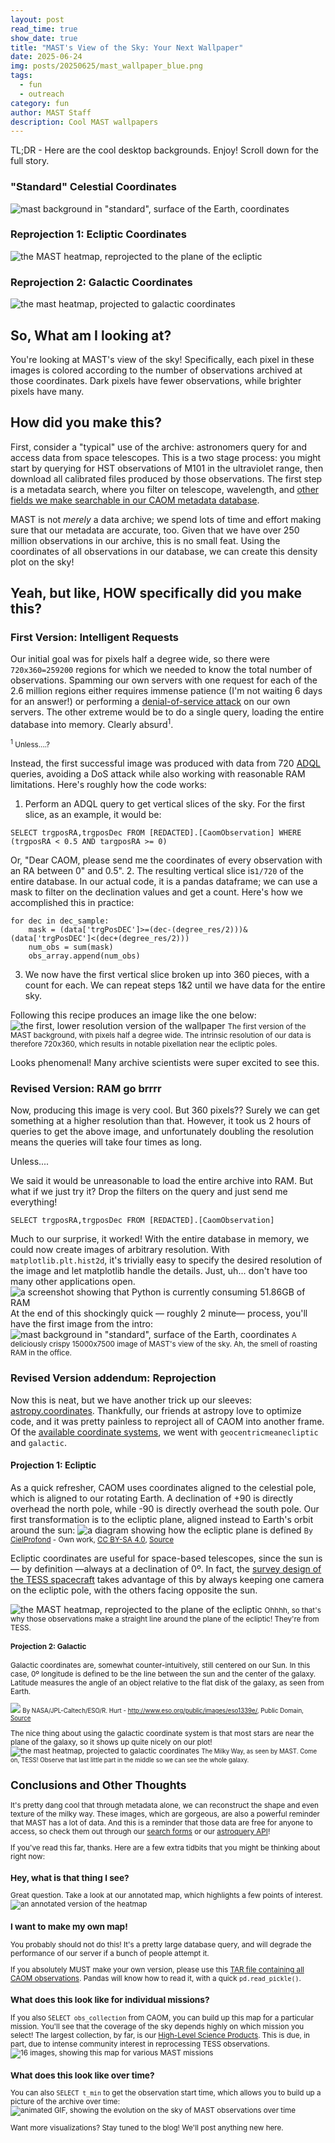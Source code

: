 ```yaml
---
layout: post
read_time: true
show_date: true
title: "MAST's View of the Sky: Your Next Wallpaper"
date: 2025-06-24
img: posts/20250625/mast_wallpaper_blue.png
tags:
  - fun
  - outreach
category: fun
author: MAST Staff
description: Cool MAST wallpapers
---
```


TL;DR - Here are the cool desktop backgrounds. Enjoy! Scroll down for the full story.
### "Standard" Celestial Coordinates
![mast background in "standard", surface of the Earth, coordinates](assets/img/posts/20250625/mast_wallpaper_blue.png)

### Reprojection 1: Ecliptic Coordinates
![the MAST heatmap, reprojected to the plane of the ecliptic](assets/img/posts/20250625/mast_wallpaper_ecl_blue.png)
### Reprojection 2: Galactic Coordinates
![the mast heatmap, projected to galactic coordinates](assets/img/posts/20250625/mast_wallpaper_gal_blue.png)

## So, What am I looking at?
You're looking at MAST's view of the sky! Specifically, each pixel in these images is colored according to the number of observations archived at those coordinates. Dark pixels have fewer observations, while brighter pixels have many.

## How did you make this?
First, consider a "typical" use of the archive: astronomers query for and access data from space telescopes. This is a two stage process: you might start by querying for HST observations of M101 in the ultraviolet range, then download all calibrated files produced by those observations. The first step is a metadata search, where you filter on telescope, wavelength, and [other fields we make searchable in our CAOM metadata database](https://mast.stsci.edu/api/v0/_c_a_o_mfields.html).

MAST is not *merely* a data archive; we spend lots of time and effort making sure that our metadata are accurate, too. Given that we have over 250 million observations in our archive, this is no small feat. Using the coordinates of all observations in our database, we can create this density plot on the sky!
## Yeah, but like, HOW specifically did you make this?

### First Version: Intelligent Requests
Our initial goal was for pixels half a degree wide, so there were `720x360=259200` regions for which we needed to know the total number of observations. Spamming our own servers with one request for each of the 2.6 million regions either requires immense patience (I'm not waiting 6 days for an answer!) or performing a [denial-of-service attack](https://en.wikipedia.org/wiki/Denial-of-service_attack) on our own servers. The other extreme would be to do a single query, loading the entire database into memory. Clearly absurd<sup>1</sup>.

<small><sup>1</sup> Unless....?</small>

Instead, the first successful image was produced with data from 720 [ADQL](https://en.wikipedia.org/wiki/Astronomical_Data_Query_Language) queries, avoiding a DoS attack while also working with reasonable RAM limitations. Here's roughly how the code works:
1. Perform an ADQL query to get vertical slices of the sky. For the first slice, as an example, it would be: 
```
SELECT trgposRA,trgposDec FROM [REDACTED].[CaomObservation] WHERE (trgposRA < 0.5 AND targposRA >= 0)
``` 
Or, "Dear CAOM, please send me the coordinates of every observation with an RA between 0" and 0.5".
2. The resulting vertical slice is`1/720` of the entire database. In our actual code, it is a pandas dataframe; we can use a mask to filter on the declination values and get a count. Here's how we accomplished this in practice:
```
for dec in dec_sample: 
	mask = (data['trgPosDEC']>=(dec-(degree_res/2)))&(data['trgPosDEC']<(dec+(degree_res/2))) 
	num_obs = sum(mask) 
	obs_array.append(num_obs)
```

3. We now have the first vertical slice broken up into 360 pieces, with a count for each. We can repeat steps 1&2 until we have data for the entire sky.

Following this recipe produces an image like the one below:
![the first, lower resolution version of the wallpaper](assets/img/posts/20250625/mast_wallpaper_blue_og.png)
<small>The first version of the MAST background, with pixels half a degree wide. The intrinsic resolution of our data is therefore 720x360, which results in notable pixellation near the ecliptic poles. </small>

Looks phenomenal! Many archive scientists were super excited to see this.
### Revised Version: RAM go brrrr
Now, producing this image is very cool. But 360 pixels?? Surely we can get something at a higher resolution than that. However, it took us 2 hours of queries to get the above image, and unfortunately doubling the resolution means the queries will take four times as long.

Unless....

We said it would be unreasonable to load the entire archive into RAM. But what if we just try it? Drop the filters on the query and just send me everything!
```
SELECT trgposRA,trgposDec FROM [REDACTED].[CaomObservation]
```

Much to our surprise, it worked! With the entire database in memory, we could now create images of arbitrary resolution. With `matplotlib.plt.hist2d`, it's trivially easy to specify the desired resolution of the image and let matplotlib handle the details. Just, uh... don't have too many other applications open.
![a screenshot showing that Python is currently consuming 51.86GB of RAM](assets/img/posts/20250625/brrrrr.png)
At the end of this shockingly quick — roughly 2 minute— process, you'll have the first image from the intro:
![mast background in "standard", surface of the Earth, coordinates](assets/img/posts/20250625/mast_wallpaper_blue.png)
<small>A deliciously crispy 15000x7500 image of MAST's view of the sky. Ah, the smell of roasting RAM in the office.</small>
### Revised Version addendum: Reprojection
Now this is neat, but we have another trick up our sleeves: [astropy.coordinates](https://docs.astropy.org/en/stable/coordinates/index.html). Thankfully, our friends at astropy love to optimize code, and it was pretty painless to reproject all of CAOM into another frame. Of the [available coordinate systems](https://docs.astropy.org/en/stable/coordinates/index.html#module-astropy.coordinates.builtin_frames), we went with `geocentricmeanecliptic` and `galactic`. 

#### Projection 1: Ecliptic
As a quick refresher, CAOM uses coordinates aligned to the celestial pole, which is aligned to our rotating Earth. A declination of +90 is directly overhead the north pole, while -90 is directly overhead the south pole. Our first transformation is to the ecliptic plane, aligned instead to Earth's orbit around the sun:
![a diagram showing how the ecliptic plane is defined](assets/img/posts/20250625/Earths_orbit_and_ecliptic.svg)
<small>By <a href="//commons.wikimedia.org/wiki/User:CielProfond" title="User:CielProfond">CielProfond</a> - <span class="int-own-work" lang="en">Own work</span>, <a href="https://creativecommons.org/licenses/by-sa/4.0" title="Creative Commons Attribution-Share Alike 4.0">CC BY-SA 4.0</a>, <a href="https://commons.wikimedia.org/w/index.php?curid=156276169">Source</a></small>

Ecliptic coordinates are useful for space-based telescopes, since the sun is — by definition —always at a declination of 0º. In fact, the [survey design of the TESS spacecraft](https://youtu.be/Q4KjvPIbgMI&t=115) takes advantage of this by always keeping one camera on the ecliptic pole, with the others facing opposite the sun.

![the MAST heatmap, reprojected to the plane of the ecliptic](assets/img/posts/20250625/mast_wallpaper_ecl_blue.png)
<small>Ohhhh, so that's why those observations make a straight line around the plane of the ecliptic! They're from TESS.</smalll>
#### Projection 2: Galactic
Galactic coordinates are, somewhat counter-intuitively, still centered on our Sun. In this case, 0º longitude is defined to be the line between the sun and the center of the galaxy. Latitude measures the angle of an object relative to the flat disk of the galaxy, as seen from Earth.

![](assets/img/posts/20250625/mw.jpg)
<small>By NASA/JPL-Caltech/ESO/R. Hurt - <a rel="nofollow" class="external free" href="http://www.eso.org/public/images/eso1339e/">http://www.eso.org/public/images/eso1339e/</a>, Public Domain, <a href="https://commons.wikimedia.org/w/index.php?curid=28274906">Source</a></small>

The nice thing about using the galactic coordinate system is that most stars are near the plane of the galaxy, so it shows up quite nicely on our plot!
![the mast heatmap, projected to galactic coordinates](assets/img/posts/20250625/mast_wallpaper_gal_blue.png)
<small>The Milky Way, as seen by MAST. Come on, TESS! Observe that last little part in the middle so we can see the whole galaxy.</small>
## Conclusions and Other Thoughts
It's pretty dang cool that through metadata alone, we can reconstruct the shape and even texture of the milky way. These images, which are gorgeous, are also a powerful reminder that MAST has a lot of data. And this is a reminder that those data are free for anyone to access, so check them out through our [search forms](https://mast.stsci.edu/search/ui) or our [astroquery API](https://spacetelescope.github.io/mast_notebooks/intro.html)!

If you've read this far, thanks. Here are a few extra tidbits that you might be thinking about right now:
### Hey, what is that thing I see?
Great question. Take a look at our annotated map, which highlights a few points of interest.
![an annotated version of the heatmap](assets/img/posts/20250625/annotated.png)

### I want to make my own map!
You probably should not do this! It's a pretty large database query, and will degrade the performance of our server if a bunch of people attempt it.

If you absolutely MUST make your own version, please use this [TAR file containing all CAOM observations](https://stsci.box.com/s/ok36t5mmczw6jjj4d6kcmsiiur6vmh1m). Pandas will know how to read it, with a quick `pd.read_pickle()`.

### What does this look like for individual missions?
If you also `SELECT obs_collection` from CAOM, you can build up this map for a particular mission. You'll see that the coverage of the sky depends highly on which mission you select! The largest collection, by far, is our [High-Level Science Products](https://mast.stsci.edu/hlsp/#/). This is due, in part, due to intense community interest in reprocessing TESS observations.
![16 images, showing this map for various MAST missions](assets/img/posts/20250625/mast_missions.png)

### What does this look like over time?
You can also `SELECT t_min` to get the observation start time, which allows you to build up a picture of the archive over time:
![animated GIF, showing the evolution on the sky of MAST observations over time](assets/img/posts/20250625/mast_movie.gif)

Want more visualizations? Stay tuned to the blog! We'll post anything new here.